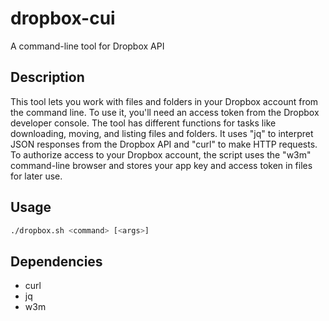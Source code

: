 # dropbox-cui

A command-line tool for Dropbox API

## Description

This tool lets you work with files and folders in your Dropbox account from the command line. To use it, you'll need an access token from the Dropbox developer console. The tool has different functions for tasks like downloading, moving, and listing files and folders. It uses "jq" to interpret JSON responses from the Dropbox API and "curl" to make HTTP requests. To authorize access to your Dropbox account, the script uses the "w3m" command-line browser and stores your app key and access token in files for later use.

## Usage

```bash
./dropbox.sh <command> [<args>]
```

## Dependencies

- curl
- jq
- w3m
